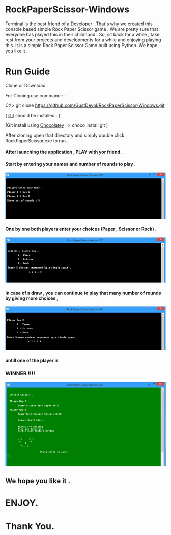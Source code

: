 # RockPaperScissor-Windows

Terminal is the best friend of a Developer .
That's why we created this console based simple Rock Paper Scissor game .
We are pretty sure that everyone has played this in their childhood .
So, sit back for a while , take rest from your projects and developments
for a while and enjoying playing this.
It is a simple Rock Paper Scissor Game built using Python. We hope you like it .

# Run Guide

Clone or Download

For Cloning use command : -

C:\\> git clone https://github.com/GustDevol/RockPaperScissor-Windows.git

( [Git](https://git-scm.com/download/win) should be installed . )

(Git install using [Chocolatey](https://chocolatey.org/docs/installation) : > choco install git )

After cloning open that directory and simply double click RockPaperScissor.exe to run .

#### After launching the application , PLAY with yor friend .
#### Start by entering your names and number of rounds to play .

![](/images/details.PNG)

#### One by one both players enter your choices (Paper , Scissor or Rock) .

![](/images/player1.PNG)

#### In case of a draw , you can continue to play that many number of rounds by giving more choices ,

![](/images/player2.PNG)

#### untill one of the player is

### WINNER !!!!

![](/images/winner.PNG)

## We hope you like it .

# ENJOY.

# Thank You.
